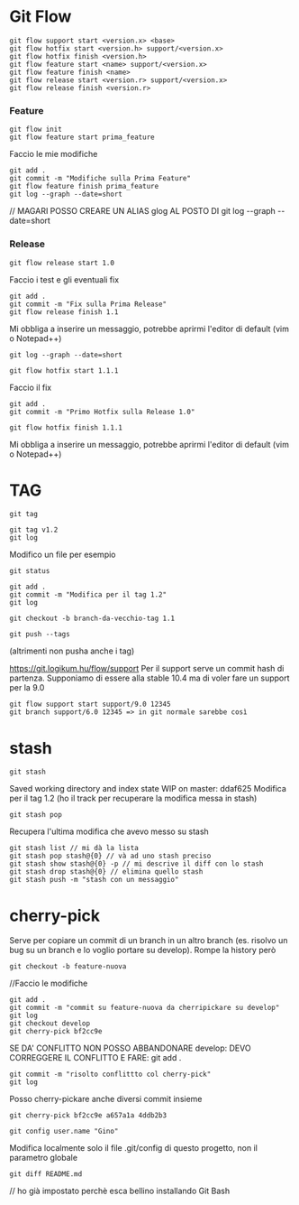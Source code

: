 # Git Flow
```
git flow support start <version.x> <base>
git flow hotfix start <version.h> support/<version.x>
git flow hotfix finish <version.h>
git flow feature start <name> support/<version.x>
git flow feature finish <name>
git flow release start <version.r> support/<version.x>
git flow release finish <version.r>
```


### Feature
```
git flow init
git flow feature start prima_feature
```

Faccio le mie modifiche
```
git add .
git commit -m "Modifiche sulla Prima Feature"
git flow feature finish prima_feature
git log --graph --date=short 
```
// MAGARI POSSO CREARE UN ALIAS glog AL POSTO DI git log --graph --date=short




### Release
```
git flow release start 1.0
```

Faccio i test e gli eventuali fix
```
git add .
git commit -m "Fix sulla Prima Release"
git flow release finish 1.1
```
Mi obbliga a inserire un messaggio, potrebbe aprirmi l'editor di default (vim o Notepad++)



```
git log --graph --date=short
```

```
git flow hotfix start 1.1.1
```

Faccio il fix
```
git add .
git commit -m "Primo Hotfix sulla Release 1.0"
```

```
git flow hotfix finish 1.1.1
```

Mi obbliga a inserire un messaggio, potrebbe aprirmi l'editor di default (vim o Notepad++)



# TAG
```
git tag
```

```
git tag v1.2
git log
```

Modifico un file per esempio
```
git status
```

```
git add .
git commit -m "Modifica per il tag 1.2"
git log
```

```
git checkout -b branch-da-vecchio-tag 1.1
```

```
git push --tags
```
(altrimenti non pusha anche i tag)


https://git.logikum.hu/flow/support
Per il support serve un commit hash di partenza.
Supponiamo di essere alla stable 10.4 ma di voler fare un support per la 9.0
```
git flow support start support/9.0 12345
git branch support/6.0 12345 => in git normale sarebbe così
```



# stash
```
git stash
```
Saved working directory and index state WIP on master: ddaf625 Modifica per il tag 1.2 (ho il track per recuperare la modifica messa in stash)

```
git stash pop
```
Recupera l'ultima modifica che avevo messo su stash

```
git stash list // mi dà la lista
git stash pop stash@{0} // và ad uno stash preciso
git stash show stash@{0} -p // mi descrive il diff con lo stash
git stash drop stash@{0} // elimina quello stash
git stash push -m "stash con un messaggio"
```



# cherry-pick
Serve per copiare un commit di un branch in un altro branch (es. risolvo un bug su un branch e lo voglio portare su develop). Rompe la history però
```
git checkout -b feature-nuova
```
//Faccio le modifiche
```
git add .
git commit -m "commit su feature-nuova da cherripickare su develop"
git log
git checkout develop
git cherry-pick bf2cc9e
```
SE DA' CONFLITTO NON POSSO ABBANDONARE develop: DEVO CORREGGERE IL CONFLITTO E FARE: git add .
```
git commit -m "risolto conflittto col cherry-pick"
git log
```
Posso cherry-pickare anche diversi commit insieme
```
git cherry-pick bf2cc9e a657a1a 4ddb2b3
```



```
git config user.name "Gino"
```
Modifica localmente solo il file .git/config di questo progetto, non il parametro globale


```
git diff README.md
```
// ho già impostato perchè esca bellino installando Git Bash

















